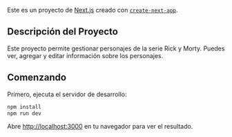 Este es un proyecto de [Next.js](https://nextjs.org/) creado con [`create-next-app`](https://github.com/vercel/next.js/tree/canary/packages/create-next-app).

## Descripción del Proyecto

Este proyecto permite gestionar personajes de la serie Rick y Morty. Puedes ver, agregar y editar información sobre los personajes.

## Comenzando

Primero, ejecuta el servidor de desarrollo:

```bash
npm install
npm run dev
```

Abre [http://localhost:3000](http://localhost:3000) en tu navegador para ver el resultado.

